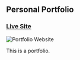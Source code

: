 ## Personal Portfolio

### [Live Site](https://spandyandy.github.io)

![Portfolio Website](link)

This is a portfolio.
